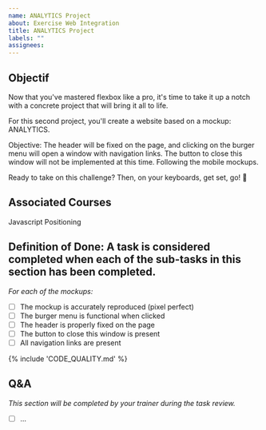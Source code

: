 ```yaml
---
name: ANALYTICS Project
about: Exercise Web Integration
title: ANALYTICS Project
labels: ""
assignees:
---
```


## Objectif

Now that you've mastered flexbox like a pro, it's time to take it up a notch with a concrete project that will bring it all to life.

For this second project, you'll create a website based on a mockup: ANALYTICS.

Objective: The header will be fixed on the page, and clicking on the burger menu will open a window with navigation links. The button to close this window will not be implemented at this time. Following the mobile mockups.

Ready to take on this challenge? Then, on your keyboards, get set, go! 🍔

## Associated Courses

Javascript Positioning

## Definition of Done: A task is considered completed when each of the sub-tasks in this section has been completed.

_For each of the mockups:_

- [ ] The mockup is accurately reproduced (pixel perfect)
- [ ] The burger menu is functional when clicked
- [ ] The header is properly fixed on the page
- [ ] The button to close this window is present
- [ ] All navigation links are present

{% include 'CODE_QUALITY.md' %}

## Q&A

_This section will be completed by your trainer during the task review._

- [ ] ...
